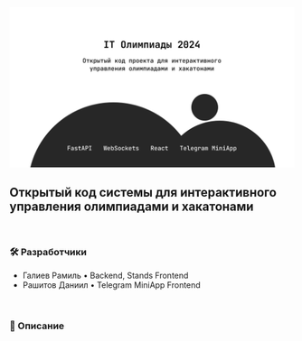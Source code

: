 ![](assets/cover.png)
## Открытый код системы для интерактивного управления олимпиадами и хакатонами

<br>

### 🛠️ Разработчики
- Галиев Рамиль • Backend, Stands Frontend
- Рашитов Даниил • Telegram MiniApp Frontend

<br>

### 📝 Описание